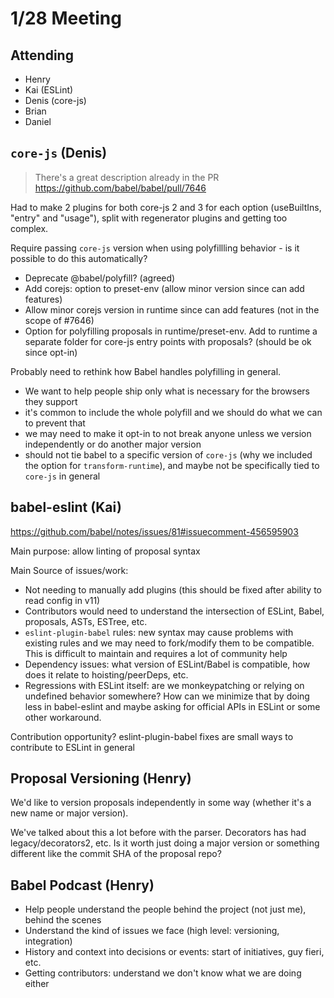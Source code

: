 # 1/28 Meeting

## Attending

- Henry
- Kai (ESLint)
- Denis (core-js)
- Brian
- Daniel

## `core-js` (Denis)

> There's a great description already in the PR https://github.com/babel/babel/pull/7646

Had to make 2 plugins for both core-js 2 and 3 for each option (useBuiltIns, "entry" and "usage"), split with regenerator plugins and getting too complex.

Require passing `core-js` version when using polyfillling behavior - is it possible to do this automatically?

- Deprecate @babel/polyfill? (agreed)
- Add corejs: <version> option to preset-env (allow minor version since can add features)
- Allow minor corejs version in runtime since can add features (not in the scope of #7646)
- Option for polyfilling proposals in runtime/preset-env. Add to runtime a separate folder for core-js entry points with proposals?  (should be ok since opt-in)

Probably need to rethink how Babel handles polyfilling in general.

- We want to help people ship only what is necessary for the browsers they support
- it's common to include the whole polyfill and we should do what we can to prevent that
- we may need to make it opt-in to not break anyone unless we version independently or do another major version
- should not tie babel to a specific version of `core-js` (why we included the option for `transform-runtime`), and maybe not be specifically tied to `core-js` in general

## babel-eslint (Kai)

https://github.com/babel/notes/issues/81#issuecomment-456595903

Main purpose: allow linting of proposal syntax

Main Source of issues/work: 
- Not needing to manually add plugins (this should be fixed after ability to read config in v11)
- Contributors would need to understand the intersection of ESLint, Babel, proposals, ASTs, ESTree, etc.
- `eslint-plugin-babel` rules: new syntax may cause problems with existing rules and we may need to fork/modify them to be compatible. This is difficult to maintain and requires a lot of community help
- Dependency issues: what version of ESLint/Babel is compatible, how does it relate to hoisting/peerDeps, etc.
- Regressions with ESLint itself: are we monkeypatching or relying on undefined behavior somewhere? How can we minimize that by doing less in babel-eslint and maybe asking for official APIs in ESLint or some other workaround.

Contribution opportunity? eslint-plugin-babel fixes are small ways to contribute to ESLint in general

## Proposal Versioning (Henry)

We'd like to version proposals independently in some way (whether it's a new name or major version).

We've talked about this a lot before with the parser. Decorators has had legacy/decorators2, etc. Is it worth just doing a major version or something different like the commit SHA of the proposal repo?

## Babel Podcast (Henry)

- Help people understand the people behind the project (not just me), behind the scenes
- Understand the kind of issues we face (high level: versioning, integration)
- History and context into decisions or events: start of initiatives, guy fieri, etc.
- Getting contributors: understand we don't know what we are doing either
